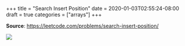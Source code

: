 +++
title = "Search Insert Position"
date = 2020-01-03T02:55:24-08:00
draft = true
categories = ["arrays"]
+++

**Source**: https://leetcode.com/problems/search-insert-position/

![](/images/problems/search-insert-position.png)
